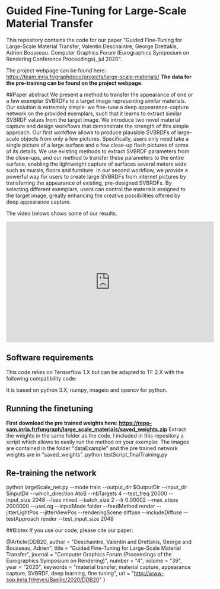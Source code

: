 # Guided Fine-Tuning for Large-Scale Material Transfer

This repository contains the code for our paper "Guided Fine-Tuning for Large-Scale Material Transfer, Valentin Deschaintre, George Drettakis, Adrien Bousseau. Computer Graphics Forum (Eurographics Symposium on Rendering Conference Proceedings),  jul 2020".

The project webpage can be found here: https://team.inria.fr/graphdeco/projects/large-scale-materials/
**The data for the pre-training can be found on the project webpage.**

##Paper abstract
We present a method to transfer the appearance of one or a few exemplar SVBRDFs to a target image representing similar materials. Our solution is extremely simple: we fine-tune a deep appearance-capture network on the provided exemplars, such that it learns to extract similar SVBRDF values from the target image. We introduce two novel material capture and design workflows that demonstrate the strength of this simple approach. Our first workflow allows to produce plausible SVBRDFs of large-scale objects from only a few pictures. Specifically, users only need take a single picture of a large surface and a few close-up flash pictures of some of its details. We use existing methods to extract SVBRDF parameters from the close-ups, and our method to transfer these parameters to the entire surface, enabling the lightweight capture of surfaces several meters wide such as murals, floors and furniture. In our second workflow, we provide a powerful way for users to create large SVBRDFs from internet pictures by transferring the appearance of existing, pre-designed SVBRDFs. By selecting different exemplars, users can control the materials assigned to the target image, greatly enhancing the creative possibilities offered by deep appearance capture.

The video belows shows some of our results.
<iframe src="https://www.youtube.com/embed/x7xB9aGrn9Y" width="560" height="325" frameborder="0" allowfullscreen="allowfullscreen"></iframe>

## Software requirements
This code relies on Tensorflow 1.X but can be adapted to TF 2.X with the following compatibility code:

It is based on python 3.X, numpy, imageio and opencv for python.

## Running the finetuning
**First download the pre trained weights here: https://repo-sam.inria.fr/fungraph/large_scale_materials/saved_weights.zip**
Extract the weights in the same folder as the code.
I included in this repository a script which allows to easily run the method on your exemplar. The images are contained in the folder "dataExample" and the pre trained network weights are in "saved_weights".
python testScript_finalTraining.py

## Re-training the network
python largeScale_net.py --mode train --output_dir $OutputDir --input_dir $inputDir --which_direction AtoB --nbTargets 4 --test_freq 20000 --input_size 2048 --loss mixed --batch_size 2 --lr 0.00002 --max_steps 2000000 --useLog --inputMode folder --feedMethod render --jitterLightPos --jitterViewPos --renderingScene diffuse --includeDiffuse --testApproach render --test_input_size 2048

##Bibtex
If you use our code, please cite our paper:

@Article{DDB20,
  author       = "Deschaintre, Valentin and Drettakis, George and Bousseau, Adrien",
  title        = "Guided Fine-Tuning for Large-Scale Material Transfer",
  journal      = "Computer Graphics Forum (Proceedings of the Eurographics Symposium on Rendering)",
  number       = "4",
  volume       = "39",
  year         = "2020",
  keywords     = "material transfer, material capture, appearance capture, SVBRDF, deep learning, fine tuning",
  url          = "http://www-sop.inria.fr/reves/Basilic/2020/DDB20"
}